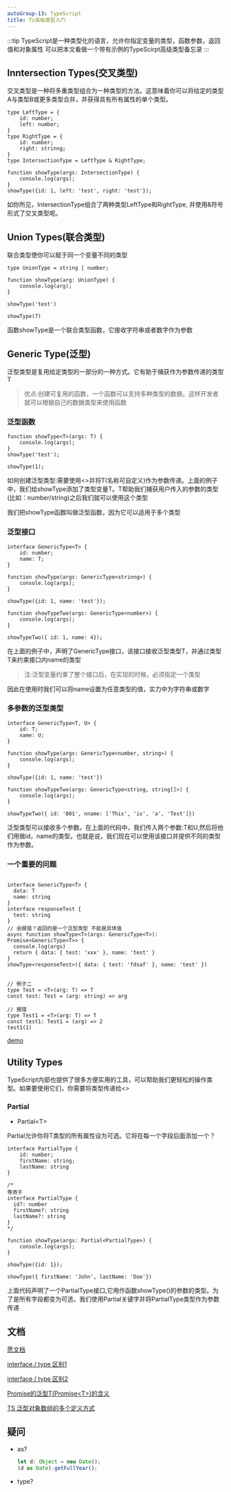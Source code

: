 ```yaml
---
autoGroup-13: TypeScript
title: Ts高级类型入门
---
```


:::tip
TypeScript是一种类型化的语言，允许你指定变量的类型，函数参数，返回值和对象属性
可以把本文看做一个带有示例的TypeScirpt高级类型备忘录
:::

## Inntersection Types(交叉类型)

交叉类型是一种将多重类型组合为一种类型的方法。这意味着你可以将给定的类型A与类型B或更多类型合并，并获得具有所有属性的单个类型。

```
type LeftType = {
    id: number;
    left: number;
}
type RightType = {
    id: number;
    right: strinng;
}
type IntersectionType = LeftType & RightType;

function showType(args: IntersectionType) {
    console.log(args);
}
showType({id: 1, left: 'test', right: 'test'});
```

如你所见，IntersectionType组合了两种类型LeftType和RightType, 并使用&符号形式了交叉类型呢。

## Union Types(联合类型)
联合类型使你可以赋于同一个变量不同的类型

```
type UnionType = string | number;

function showType(arg: UnionType) {
    console.log(arg);
}

showType('test')

showType(7)
```
函数showType是一个联合类型函数，它接收字符串或者数字作为参数

## Generic Type(泛型)
泛型类型是复用给定类型的一部分的一种方式。它有助于捕获作为参数传递的类型T

> 优点:创建可复用的函数，一个函数可以支持多种类型的数据。这样开发者就可以根据自己的数据类型来使用函数

### 泛型函数
```
function showType<T>(args: T) {
    console.log(args);
}
showType('test');

showType(1);
```
如何创建泛型类型:需要使用&lt;&gt;并将T(名称可自定义)作为参数传递。上面的例子中，我们给showType添加了类型变量T。T帮助我们捕获用户传入的参数的类型(比如：number/string)之后我们就可以使用这个类型

我们把showType函数叫做泛型函数，因为它可以适用于多个类型

### 泛型接口

```
interface GenericType<T> {
    id: number;
    name: T;
}

function showType(args: GenericType<strinng>) {
    console.log(args);
}

showType({id: 1, name: 'test'});

function showTypeTwo(args: GenericType<number>) {
    console.log(args);
}

showTypeTwo({ id: 1, name: 4});
```
在上面的例子中，声明了GenericType接口，该接口接收泛型类型T，并通过类型T来约束接口内name的类型

> 注:泛型变量约束了整个接口后，在实现的时候，必须指定一个类型

因此在使用时我们可以将name设置为任意类型的值，实力中为字符串或数字

### 多参数的泛型类型
```
interface GenericType<T, U> {
    id: T;
    name: U;
}

function showType(args: GenericType<number, string>) {
    console.log(args);
}

showType({id: 1, name: 'test'})

function showTypeTwo(args: GenericType<string, string[]>) {
    console.log(args);
}

showTypeTwo({ id: '001', nname: ['This', 'is', 'a', 'Test']})
```
泛型类型可以接收多个参数。在上面的代码中，我们传入两个参数:T和U,然后将他们用做id，name的类型。也就是说，我们现在可以使用该接口并提供不同的类型作为参数。

### 一个重要的问题
```

interface GenericType<T> {
  data: T
  name: string
}
interface responseTest {
  test: string
}
// 会报错？返回的是一个泛型类型 不能是具体值
async function showType<T>(args: GenericType<T>): Promise<GenericType<T>> {
  console.log(args)
  return { data: { test: 'xxx' }, name: 'test' }
}
showType<responseTest>({ data: { test: 'fdsaf' }, name: 'test' })


// 例子二
type Test = <T>(arg: T) => T
const test: Test = (arg: string) => arg

// 报错
type Test1 = <T>(arg: T) => T
const test1: Test1 = (arg) => 2
test1(1)
```
[demo](https://www.typescriptlang.org/zh/play?ssl=7&ssc=9&pln=5&pc=1#code/C4TwDgpgBAKhDOwoF4oB4YD4AUBDATgOYBcsAlCprAFADGA9gHaJTALClwup5EXJUChaiNCRY7AIwp0WXiXKUaDZkjaJJnKTPn8qAJmrrgk7JLLUgA)
## Utility Types
TypeScript内部也提供了很多方便实用的工具，可以帮助我们更轻松的操作类型。如果要使用它们，你需要将类型传递给&lt;&gt;

### Partial
- Partial&lt;T&gt;

Partial允许你将T类型的所有属性设为可选。它将在每一个字段后面添加一个？
```
interface PartialType {
    id: number;
    firstName: string;
    lastName: string
}

/*
等效于
interface PartialType {
  id?: number
  firstName?: string
  lastName?: string
}
*/

function showType(args: Partial<PartialType>) {
    console.log(args);
}

showType({id: 1});

showType({ firstName: 'John', lastName: 'Doe'})
```
上面代码声明了一个PartialType接口,它用作函数showType()的参数的类型。为了是所有字段都变为可选，我们使用Partial关键字并将PartialType类型作为参数传递


## 文档
[愿文档](https://mp.weixin.qq.com/s/TcZ0DgtvVEF_Hp88X5E7oA)

[interface / type 区别1](https://www.cnblogs.com/cathy1024/p/13685148.html)

[interface / type 区别2](https://www.jianshu.com/p/965b8583ff74)


[Promise的泛型T(Promise&lt;T&gt;)的含义
](https://blog.csdn.net/wu_xianqiang/article/details/103483616)

[TS 泛型对象数组的多个定义方式
](https://paugram.com/coding/typescript-genericity-object-in-array.html)

## 疑问
- as?
    ``` typescript
    let d: Object = new Date();
    (d as Date).getFullYear();
    ```
- type?